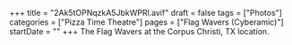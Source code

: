 +++
title = "2Ak5tOPNqzkA5JbkWPRl.avif"
draft = false
tags = ["Photos"]
categories = ["Pizza Time Theatre"]
pages = ["Flag Wavers (Cyberamic)"]
startDate = ""
+++
The Flag Wavers at the Corpus Christi, TX location.
